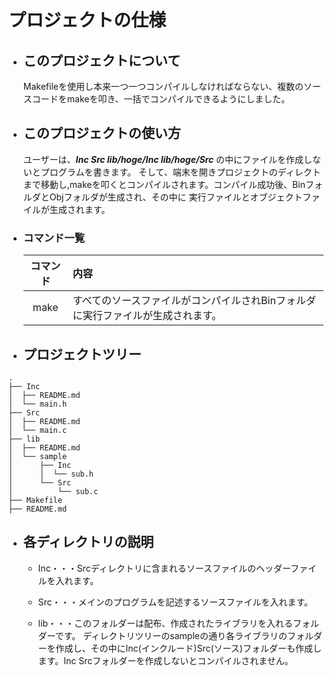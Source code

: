 # プロジェクトの仕様
- ## このプロジェクトについて
  Makefileを使用し本来一つ一つコンパイルしなければならない、複数のソースコードをmakeを叩き、一括でコンパイルできるようにしました。
- ## このプロジェクトの使い方
  ユーザーは、***Inc Src lib/hoge/Inc lib/hoge/Src*** の中にファイルを作成しないとプログラムを書きます。
そして、端末を開きプロジェクトのディレクトまで移動し,makeを叩くとコンパイルされます。コンパイル成功後、BinフォルダとObjフォルダが生成され、その中に
実行ファイルとオブジェクトファイルが生成されます。
- ### コマンド一覧
     |コマンド|内容|
     |:---------:|:----------------------------------------------------------|
     |make| すべてのソースファイルがコンパイルされBinフォルダに実行ファイルが生成されます。 |
- ## プロジェクトツリー
~~~:txt
.
├── Inc
│  ├── README.md
│  └── main.h
├── Src
│  ├── README.md
│  └── main.c
├── lib
│  ├── README.md
│  └── sample
│      ├── Inc
│      │  └── sub.h
│      └── Src
│          └── sub.c
├── Makefile
├── README.md
~~~
- ## 各ディレクトリの説明
    - Inc・・・Srcディレクトリに含まれるソースファイルのヘッダーファイルを入れます。

    - Src・・・メインのプログラムを記述するソースファイルを入れます。
    - lib・・・このフォルダーは配布、作成されたライブラリを入れるフォルダーです。
ディレクトリツリーのsampleの通り各ライブラリのフォルダーを作成し、その中にInc(インクルード)Src(ソース)フォルダーも作成します。Inc Srcフォルダーを作成しないとコンパイルされません。